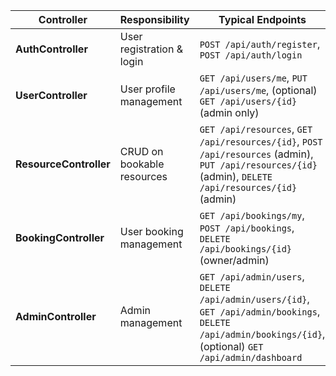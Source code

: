 | Controller         | Responsibility                  | Typical Endpoints                                          | Access         |
|--------------------|--------------------------------|------------------------------------------------------------|----------------|
| **AuthController**  | User registration & login      | `POST /api/auth/register`, `POST /api/auth/login`          | Public         |
| **UserController**  | User profile management        | `GET /api/users/me`, `PUT /api/users/me`, (optional) `GET /api/users/{id}` (admin only) | Authenticated  |
| **ResourceController** | CRUD on bookable resources   | `GET /api/resources`, `GET /api/resources/{id}`, `POST /api/resources` (admin), `PUT /api/resources/{id}` (admin), `DELETE /api/resources/{id}` (admin) | User / Admin   |
| **BookingController** | User booking management      | `GET /api/bookings/my`, `POST /api/bookings`, `DELETE /api/bookings/{id}` (owner/admin) | Authenticated  |
| **AdminController** | Admin management               | `GET /api/admin/users`, `DELETE /api/admin/users/{id}`, `GET /api/admin/bookings`, `DELETE /api/admin/bookings/{id}`, (optional) `GET /api/admin/dashboard` | Admin only     |

